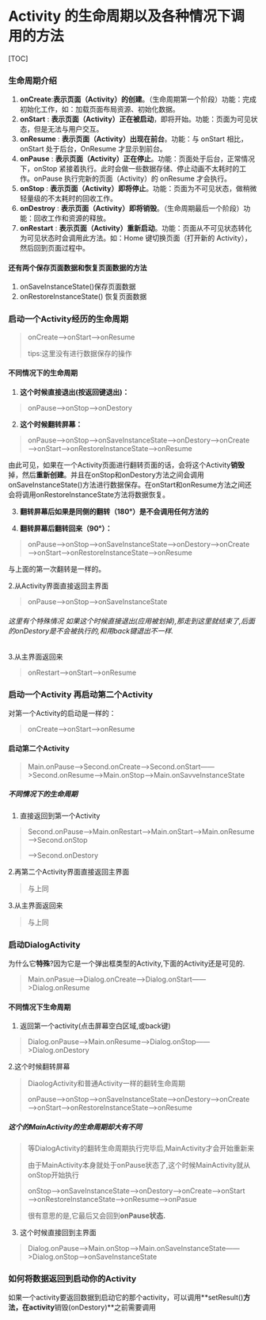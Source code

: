 # Activity 的生命周期以及各种情况下调用的方法

[TOC]



### 生命周期介绍

1. **onCreate**:**表示页面（Activity）的创建**。（生命周期第一个阶段）功能：完成初始化工作，如：加载页面布局资源、初始化数据。
2. **onStart** : **表示页面（Activity）正在被启动**，即将开始。功能：页面为可见状态，但是无法与用户交互。
3. **onResume** : **表示页面（Activity）出现在前台**。功能：与 onStart 相比，onStart 处于后台，OnResume 才显示到前台。
4. **onPause** : **表示页面（Activity）正在停止**。功能：页面处于后台，正常情况下，onStop 紧接着执行。此时会做一些数据存储、停止动画不太耗时的工作。onPause 执行完新的页面（Activity）的 onResume 才会执行。
5. **onStop** : **表示页面（Activity）即将停止**。功能：页面为不可见状态，做稍微轻量级的不太耗时的回收工作。
6. **onDestroy** : **表示页面（Activity）即将销毁**。（生命周期最后一个阶段）功能：回收工作和资源的释放。
7. **onRestart** : **表示页面（Activity）重新启动**。功能：页面从不可见状态转化为可见状态时会调用此方法。如：Home 键切换页面（打开新的 Activity），然后回到页面过程中。

#### 还有两个保存页面数据和恢复页面数据的方法

1. onSaveInstanceState()保存页面数据
2. onRestoreInstanceState() 恢复页面数据

### 启动一个Activity经历的生命周期

> onCreate——>onStart——>onResume
>
> tips:这里没有进行数据保存的操作

#### 不同情况下的生命周期

1. **这个时候直接退出(按返回键退出)：**

> onPause——>onStop——>onDestory

2. **这个时候翻转屏幕：**

> onPause——>onStop——>onSaveInstanceState——>onDestory——>onCreate——>onStart——>onRestoreInstanceState——>onResume

​		由此可见，如果在一个Activity页面进行翻转页面的话，会将这个Activity**销毁**掉，然后**重新创建**。并且在onStop和onDestory方法之间会调用onSaveInstanceState()方法进行数据保存。在onStart和onResume方法之间还会将调用onRestoreInstanceState方法将数据恢复。

3. **翻转屏幕后如果是同侧的翻转（180°）是不会调用任何方法的**

4. **翻转屏幕后翻转回来（90°）：**

> onPause——>onStop——>onSaveInstanceState——>onDestory——>onCreate——>onStart——>onRestoreInstanceState——>onResume

   与上面的第一次翻转是一样的。

2.从Activity界面直接返回主界面

> onPause——>onStop——>onSaveInstanceState

###### 这里有个特殊情况 如果这个时候直接退出(应用被划掉),那走到这里就结束了,后面的onDestory是不会被执行的,和用back键退出不一样.

3.从主界面返回来

> onRestart——>onStart——>onResume

### 启动一个Activity 再启动第二个Activity

对第一个Activity的启动是一样的：

> onCreate——>onStart——>onResume

#### 启动第二个Activity

> Main.onPause——>Second.onCreate——>Second.onStart——>Second.onResume——>Main.onStop——>Main.onSavveInstanceState

##### 不同情况下的生命周期

1. 直接返回到第一个Activity

> Second.onPause——>Main.onRestart——>Main.onStart——>Main.onResume——>Second.onStop
>
> ——>Second.onDestory

2.再第二个Activity界面直接返回主界面

> 与上同

3.从主界面返回来

> 与上同

### 启动DialogActivity

为什么它**特殊**?因为它是一个弹出框类型的Activity,下面的Activity还是可见的.

> Main.onPasue——>Dialog.onCreate——>Dialog.onStart——>Dialog.onResume

#### 不同情况下生命周期

1. 返回第一个activity(点击屏幕空白区域,或back键)

> Dialog.onPause——>Main.onResume——>Dialog.onStop——>Dialog.onDestory

2.这个时候翻转屏幕

> DiaologActivity和普通Activity一样的翻转生命周期
>
> onPause——>onStop——>onSaveInstanceState——>onDestory——>onCreate——>onStart——>onRestoreInstanceState——>onResume

##### 这个的MainActivity的生命周期却大有不同

> 等DialogActivity的翻转生命周期执行完毕后,MainActivity才会开始重新来
>
> 由于MainActivity本身就处于onPause状态了,这个时候MainActivity就从onStop开始执行
>
> onStop——>onSaveInstanceState——>onDestory——>onCreate——>onStart——>onRestoreInstanceState——>onResume——>onPasue
>
> 很有意思的是,它最后又会回到**onPause状态.**

3. 这个时候直接回到主界面

> Dialog.onPause——>Main.onStop——>Main.onSaveInstanceState——>Dialog.onStop——>onSaveInstanceState

### 如何将数据返回到启动你的Activity

如果一个activity要返回数据到启动它的那个activity，可以调用**setResult()**方法，在activity**销毁(onDestory)**之前需要调用